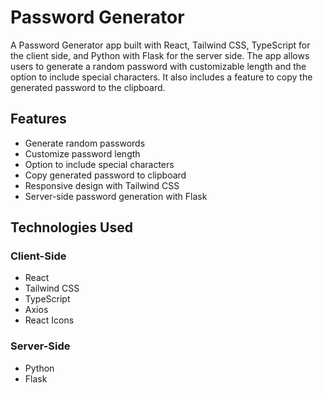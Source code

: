 # Password Generator

A Password Generator app built with React, Tailwind CSS, TypeScript for the client side, and Python with Flask for the server side. The app allows users to generate a random password with customizable length and the option to include special characters. It also includes a feature to copy the generated password to the clipboard.

## Features

- Generate random passwords
- Customize password length
- Option to include special characters
- Copy generated password to clipboard
- Responsive design with Tailwind CSS
- Server-side password generation with Flask

## Technologies Used

### Client-Side
- React
- Tailwind CSS
- TypeScript
- Axios
- React Icons

### Server-Side
- Python
- Flask